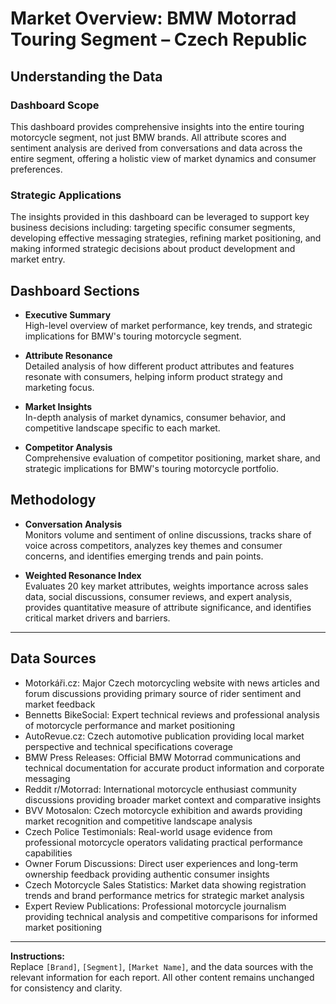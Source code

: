 # Market Overview: BMW Motorrad Touring Segment – Czech Republic

## Understanding the Data

### Dashboard Scope
This dashboard provides comprehensive insights into the entire touring motorcycle segment, not just BMW brands. All attribute scores and sentiment analysis are derived from conversations and data across the entire segment, offering a holistic view of market dynamics and consumer preferences.

### Strategic Applications
The insights provided in this dashboard can be leveraged to support key business decisions including: targeting specific consumer segments, developing effective messaging strategies, refining market positioning, and making informed strategic decisions about product development and market entry.

## Dashboard Sections

- **Executive Summary**  
  High-level overview of market performance, key trends, and strategic implications for BMW's touring motorcycle segment.

- **Attribute Resonance**  
  Detailed analysis of how different product attributes and features resonate with consumers, helping inform product strategy and marketing focus.

- **Market Insights**  
  In-depth analysis of market dynamics, consumer behavior, and competitive landscape specific to each market.

- **Competitor Analysis**  
  Comprehensive evaluation of competitor positioning, market share, and strategic implications for BMW's touring motorcycle portfolio.

## Methodology

- **Conversation Analysis**  
  Monitors volume and sentiment of online discussions, tracks share of voice across competitors, analyzes key themes and consumer concerns, and identifies emerging trends and pain points.

- **Weighted Resonance Index**  
  Evaluates 20 key market attributes, weights importance across sales data, social discussions, consumer reviews, and expert analysis, provides quantitative measure of attribute significance, and identifies critical market drivers and barriers.

---

## Data Sources

- Motorkáři.cz: Major Czech motorcycling website with news articles and forum discussions providing primary source of rider sentiment and market feedback
- Bennetts BikeSocial: Expert technical reviews and professional analysis of motorcycle performance and market positioning
- AutoRevue.cz: Czech automotive publication providing local market perspective and technical specifications coverage
- BMW Press Releases: Official BMW Motorrad communications and technical documentation for accurate product information and corporate messaging
- Reddit r/Motorrad: International motorcycle enthusiast community discussions providing broader market context and comparative insights
- BVV Motosalon: Czech motorcycle exhibition and awards providing market recognition and competitive landscape analysis
- Czech Police Testimonials: Real-world usage evidence from professional motorcycle operators validating practical performance capabilities
- Owner Forum Discussions: Direct user experiences and long-term ownership feedback providing authentic consumer insights
- Czech Motorcycle Sales Statistics: Market data showing registration trends and brand performance metrics for strategic market analysis
- Expert Review Publications: Professional motorcycle journalism providing technical analysis and competitive comparisons for informed market positioning

---

**Instructions:**  
Replace `[Brand]`, `[Segment]`, `[Market Name]`, and the data sources with the relevant information for each report. All other content remains unchanged for consistency and clarity.